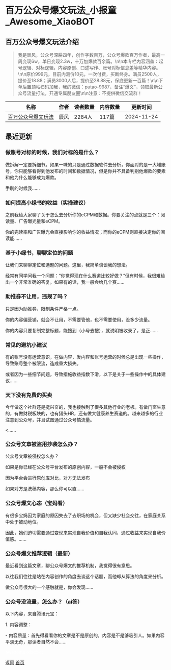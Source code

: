 # 百万公众号爆文玩法_小报童_Awesome_XiaoBOT

## 百万公众号爆文玩法介绍
> 我是辰风，公众号深耕四年，创作字数百万，公众号爆款百万作者，最高一周变现6w，单日变现2.3w，十万加爆款百余篇。\n\n本专栏内容涵盖：起号逻辑、对标逻辑，内容原创、口述写作、账号对标信息差等精华内容。\n\n原价999元，目前内测价10元，一次付费，买断终身。满员2500人，提价至18.88；满员3000人后，提价至28.88元，保底更新一百篇！\n\n下单后置顶帖扫码加我，我的微信：putao-9987，备注“爆文”，领取最新公众号流量打法，开通专属朋友圈\n\n注意：不提供微信交流群！  
  


|名称|作者|读者数量|内容数量|更新时间|
|---|---|---|---|---|
|[百万公众号爆文玩法](https://xiaobot.net/p/yeyuji1?refer=0b133df9-27dc-423b-8101-639049001c13)|辰风|2284人|117篇|2024-11-24|

## 最近更新
### 做账号对标的时候，我们对标的是什么？

做拆解一定要拆细节。如果一味的只是通过数据软件去分析，你面对的是一大堆账号，你只能够看得到他发布的时间和数据情况，但是你并不具备判别他爆款的要素和他为什么能够成为爆款。

手刷的时候我......

### 如何提高小绿书的收益（实操建议）

之前我给大家聊了关于怎么去分析你的eCPM和数据。你要关注的点就是三个：阅读量、广告曝光量和eCPM。

你的完读率和广告曝光会直接影响你的收益情况；而你的eCPM则直接决定你的阅读能......

### 基于小绿书，聊聊定位的问题

让我们来聊聊定位和选题的问题。这里，我简单谈谈我的想法。

经常有同学问我一个问题：“你觉得现在什么赛道比较好做？”但有时候，我很难给出一个非常准确的答复。如果有的话，我一般会给几个赛......

### 助推券不让用，违规了吗？

只是因为助推券，限制条件严格一点。

你的内容偏营销，就会不让用，不需要管他，也不需要使用，没多少流量。

你的内容只要复制完整标题，能搜到（小号去搜），就说明被收录了，是正......

### 常见的避坑小建议

有的账号没有运营意识，在做内容，发内容和账号运营的时候总是出现一些操作，导致账号整个被限流，造成重大损失。

或者因为一些细节问题，导致措施收益指数下滑，以下是关于一些操作中的具体建议......

### 天下没有免费的买卖

今年做这个社群还是挺兴奋的，我也接触到了很多其他行业的老板。有做门窗生意的，有做财税板块的，也有猎头HR，还有做大健康养生赛道的。越来越多的行业注意到公众号，并且试图通过公众号搞流量。

<......

### 公众号文章被盗用抄袭怎么办？

公众号文章被侵权怎么办？

​如果是你已经在公众号平台发布的原创内容，一般不会被侵权

​因为平台会进行原创库对比，对方无法发布

如果对方是洗稿内容，那么你可以直......

### 公众号爆文心态（宝妈看）

有很多宝妈因为家庭的原因失去了去职场的机会，但又缺少社会交往，在家庭关系中处于被动地位。

因此，她们迫切需要通过变现来实现自我价值和自我认同，通过收益来实现自我价值感。......

### 公众号爆文推荐逻辑（最新）

最近看到这篇文章，聊公众号爆文的推荐机制，我觉得很有意思。

以往我们往往是站在内容创作的角度去谈这个话题，而他却从算法的角度来分析。

做公众号很大的一个感触就是，你会发现......

### 公众号没流量，怎么办？（ai答）

以下内容，来自腾讯元宝：

1\. 内容调整：

\- 内容质量：首先得看看你的文章是不是原创的，内容是不是够吸引人。如果内容平淡无奇，那读者自然不会......


<a href="https://github.com/Reno9527/awesome-xiaobot" style="color: white; text-decoration: none;">awesome-xiaobot</a>

返回 [首页](../README.md)
